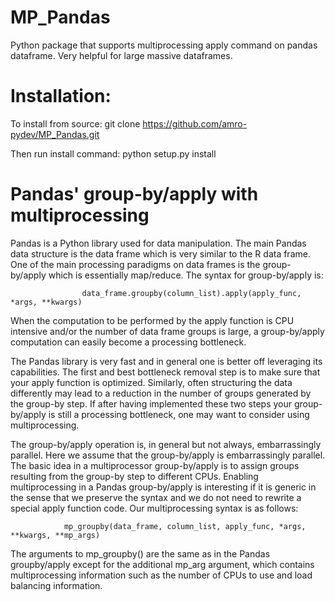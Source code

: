 MP_Pandas
=========

Python package that supports multiprocessing apply command on pandas dataframe. Very helpful for large massive dataframes.

Installation:
=============
To install from source:
     git clone https://github.com/amro-pydev/MP_Pandas.git

Then run install command:
     python setup.py install


Pandas' group-by/apply with multiprocessing
===========================================

Pandas is a Python library used for data manipulation.  The main Pandas data structure is the data frame which is very similar to the R data frame. One of the main processing paradigms on data frames is the group-by/apply which is essentially map/reduce. The syntax for group-by/apply is:

                    data_frame.groupby(column_list).apply(apply_func, *args, **kwargs)

When the computation to be performed by the apply function is CPU intensive and/or the number of data frame groups is large, a group-by/apply computation can easily become a processing bottleneck. 

The Pandas library is very fast and in general one is better off leveraging its capabilities. The first and best bottleneck removal step is to make sure that your apply function is optimized. Similarly, often structuring the data differently may lead to a reduction in the number of groups generated by the group-by step. If after having implemented these two steps your group-by/apply is still a processing bottleneck, one may want to consider using multiprocessing.

The group-by/apply operation is, in general but not always, embarrassingly parallel. Here we assume that the group-by/apply is embarrassingly parallel.
The basic idea in a multiprocessor group-by/apply is to assign groups resulting from the group-by step to different CPUs. Enabling multiprocessing in a Pandas group-by/apply is interesting if it is generic in the sense that we preserve the syntax and we do not need to rewrite a special apply function code. Our multiprocessing syntax is as follows:

                mp_groupby(data_frame, column_list, apply_func, *args, **kwargs, **mp_args)

The arguments to mp_groupby() are the same as in the Pandas groupby/apply except for the additional mp_arg argument, which contains multiprocessing information such as the number of CPUs to use and load balancing information.
